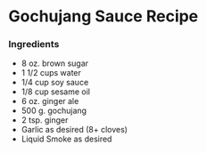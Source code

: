 # Gochujang Sauce Recipe

### Ingredients
 
 * 8 oz. brown sugar
 * 1 1/2 cups water
 * 1/4 cup soy sauce
 * 1/8 cup sesame oil
 * 6 oz. ginger ale
 * 500 g. gochujang
 * 2 tsp. ginger
 * Garlic as desired (8+ cloves)
 * Liquid Smoke as desired
